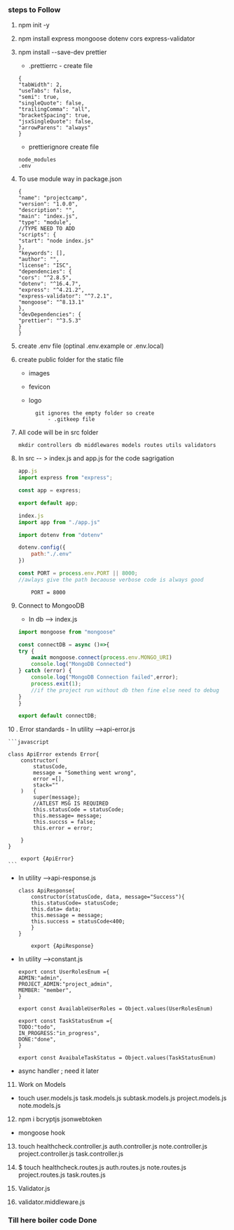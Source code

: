 
### steps to Follow

1. npm init -y

2. npm install express mongoose dotenv cors express-validator

3. npm install --save-dev prettier

   - .prettierrc - create file

   ```
   {
   "tabWidth": 2,
   "useTabs": false,
   "semi": true,
   "singleQuote": false,
   "trailingComma": "all",
   "bracketSpacing": true,
   "jsxSingleQuote": false,
   "arrowParens": "always"
   }
   ```

   - prettierignore create file

   ```
   node_modules
   .env
   ```

4. To use module way in package.json
   ```
   {
   "name": "projectcamp",
   "version": "1.0.0",
   "description": "",
   "main": "index.js",
   "type": "module",
   //TYPE NEED TO ADD 
   "scripts": {
   "start": "node index.js"
   },
   "keywords": [],
   "author": "",
   "license": "ISC",
   "dependencies": {
   "cors": "^2.8.5",
   "dotenv": "^16.4.7",
   "express": "^4.21.2",
   "express-validator": "^7.2.1",
   "mongoose": "^8.13.1"
   },
   "devDependencies": {
   "prettier": "^3.5.3"
   }
   }
   ```

5. create .env file (optinal .env.example or .env.local)

6. create public folder for the static file 
    - images 
    - fevicon
    - logo

            git ignores the empty folder so create 
                - .gitkeep file

7. All code will be in src folder 
    ```
    mkdir controllers db middlewares models routes utils validators 
    ```
8. In src -- > index.js and app.js for the code sagrigation 

    ``` js 
    app.js
    import express from "express";

    const app = express;

    export default app;
    ```

    ``` js 
    index.js
    import app from "./app.js"

    import dotenv from "dotenv"

    dotenv.config({
        path:"./.env"
    })

    const PORT = process.env.PORT || 8000;
    //awlays give the path becaouse verbose code is always good
    ```

    ``` env
        PORT = 8000
    ```
9. Connect to MongooDB
    - In db --> index.js

    ```javascript
    import mongoose from "mongoose"

    const connectDB = async ()=>{
    try {
        await mongoose.connect(process.env.MONGO_URI)
        console.log("MongoDB Connected")
    } catch (error) {
        console.log("MongoDB Connection failed",error);
        process.exit(1);
        //if the project run without db then fine else need to debug
    }
    }

    export default connectDB;
    ```

10 . Error standards
    - In utility -->api-error.js

    ```javascript
            
    class ApiError extends Error{
        constructor(
            statusCode,
            message = "Something went wrong",
            error =[],
            stack=""
        )   {
            super(message);
            //ATLEST MSG IS REQUIRED
            this.statusCode = statusCode;
            this.message= message;
            this.succss = false;
            this.error = error;
            
        }
    }

        export {ApiError}
    ```

- In utility -->api-response.js

    ```
    class ApiResponse{
        constructor(statusCode, data, message="Success"){
        this.statusCode= statusCode;
        this.data= data;
        this.message = message;
        this.success = statusCode<400;
        }
    }

        export {ApiResponse}
    ```

- In utility -->constant.js
    ```
    export const UserRolesEnum ={
    ADMIN:"admin",
    PROJECT_ADMIN:"project_admin",
    MEMBER: "member",
    }

    export const AvailableUserRoles = Object.values(UserRolesEnum)

    export const TaskStatusEnum ={
    TODO:"todo",
    IN_PROGRESS:"in_progress",
    DONE:"done",
    }

    export const AvaibaleTaskStatus = Object.values(TaskStatusEnum)

    ```

- async handler ; need it later


11. Work on Models

- touch user.models.js task.models.js subtask.models.js project.models.js note.models.js 

12. npm i bcryptjs jsonwebtoken
   - mongoose hook 

13. touch healthcheck.controller.js auth.controller.js note.controller.js project.controller.js task.controller.js

14. $ touch healthcheck.routes.js auth.routes.js note.routes.js project.routes.js task.routes.js

15. Validator.js 

16. validator.middleware.js

### Till here boiler code Done



